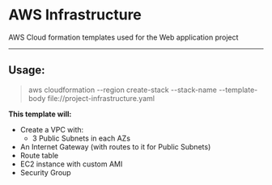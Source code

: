 # AWS Infrastructure
AWS Cloud formation templates used for the Web application project

------
## Usage:
 > aws cloudformation --region <region> create-stack --stack-name <stack name> --template-body file://project-infrastructure.yaml
    
**This template will:**
- Create a VPC with:
    - 3 Public Subnets in each AZs
- An Internet Gateway (with routes to it for Public Subnets)
- Route table
- EC2 instance with custom AMI
- Security Group
     
